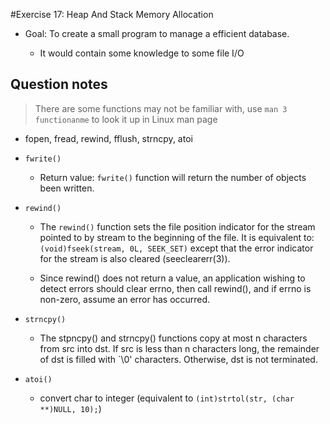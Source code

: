 #Exercise 17: Heap And Stack Memory Allocation

- Goal: To create a small program to manage a efficient database.

    - It would contain some knowledge to some file I/O

## Question notes

> There are some functions may not be familiar with, 
> use `man 3 functionanme` to look it up in Linux man page

- fopen, fread, rewind, fflush, strncpy, atoi

- `fwrite()`
    
    - Return value:  `fwrite()` function will return the number of objects been written.


- `rewind()`

    - The `rewind()` function sets the file position indicator for the stream pointed to by stream to the beginning of the file.  It is equivalent to:`(void)fseek(stream, 0L, SEEK_SET)` except that the error indicator for the stream is also cleared (seeclearerr(3)).

    - Since rewind() does not return a value, an application wishing to detect errors should clear errno, then call rewind(), and if errno is non-zero, assume an error has occurred.

- `strncpy()`
    
    - The stpncpy() and strncpy() functions copy at most n characters from src
     into dst.  If src is less than n characters long, the remainder of dst is
     filled with `\0' characters.  Otherwise, dst is not terminated.

- `atoi()`

    - convert char to integer (equivalent to `(int)strtol(str, (char **)NULL, 10);`)